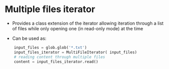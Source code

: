# Multiple files iterator


- Provides a class extension of the iterator allowing iteration through a list of files while only opening one (in read-only mode) at the time

- Can be used as:
    
```python
    input_files = glob.glob('*.txt')
    input_files_iterator = MultiFileIterator( input_files)
    # reading content through multiple files
    content = input_files_iterator.read()
```